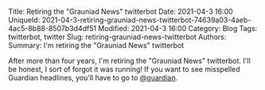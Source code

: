 Title: Retiring the "Grauniad News" twitterbot
Date: 2021-04-3 16:00
UniqueId: 2021-04-3-retiring-grauniad-news-twitterbot-74639a03-4aeb-4ac5-8b88-8507b3d4df51
Modified: 2021-04-3 16:00
Category: Blog
Tags: twitterbot, twitter
Slug: retiring-grauniad-news-twitterbot
Authors:
Summary: I'm retiring the "Grauniad News" twitterbot

After more than four years, I'm retiring the "Grauniad News" twitterbot. I'll be honest, I sort of forgot it was running! If you want to see misspelled Guardian headlines, you'll have to go to [@guardian](https://twitter.com/guardian).